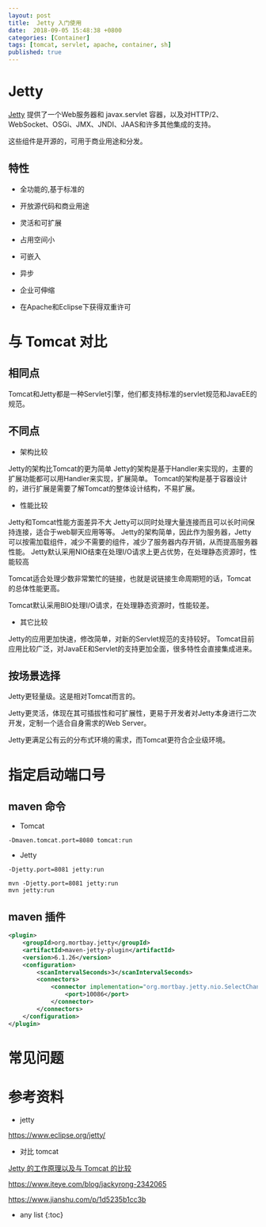 ```yaml
---
layout: post
title:  Jetty 入门使用
date:  2018-09-05 15:48:38 +0800
categories: [Container]
tags: [tomcat, servlet, apache, container, sh]
published: true
---
```


# Jetty

[Jetty](https://www.eclipse.org/jetty/) 提供了一个Web服务器和 javax.servlet 容器，以及对HTTP/2、WebSocket、OSGi、JMX、JNDI、JAAS和许多其他集成的支持。

这些组件是开源的，可用于商业用途和分发。

## 特性

- 全功能的,基于标准的

- 开放源代码和商业用途

- 灵活和可扩展

- 占用空间小

- 可嵌入

- 异步

- 企业可伸缩

- 在Apache和Eclipse下获得双重许可


# 与 Tomcat 对比

## 相同点

Tomcat和Jetty都是一种Servlet引擎，他们都支持标准的servlet规范和JavaEE的规范。

## 不同点

- 架构比较

Jetty的架构比Tomcat的更为简单
Jetty的架构是基于Handler来实现的，主要的扩展功能都可以用Handler来实现，扩展简单。
Tomcat的架构是基于容器设计的，进行扩展是需要了解Tomcat的整体设计结构，不易扩展。

- 性能比较

Jetty和Tomcat性能方面差异不大
Jetty可以同时处理大量连接而且可以长时间保持连接，适合于web聊天应用等等。
Jetty的架构简单，因此作为服务器，Jetty可以按需加载组件，减少不需要的组件，减少了服务器内存开销，从而提高服务器性能。
Jetty默认采用NIO结束在处理I/O请求上更占优势，在处理静态资源时，性能较高

Tomcat适合处理少数非常繁忙的链接，也就是说链接生命周期短的话，Tomcat的总体性能更高。

Tomcat默认采用BIO处理I/O请求，在处理静态资源时，性能较差。

- 其它比较

Jetty的应用更加快速，修改简单，对新的Servlet规范的支持较好。
Tomcat目前应用比较广泛，对JavaEE和Servlet的支持更加全面，很多特性会直接集成进来。

## 按场景选择

Jetty更轻量级。这是相对Tomcat而言的。

Jetty更灵活，体现在其可插拔性和可扩展性，更易于开发者对Jetty本身进行二次开发，定制一个适合自身需求的Web Server。

Jetty更满足公有云的分布式环境的需求，而Tomcat更符合企业级环境。

# 指定启动端口号

## maven 命令

- Tomcat

```
-Dmaven.tomcat.port=8080 tomcat:run
```

- Jetty

```
-Djetty.port=8081 jetty:run

mvn -Djetty.port=8081 jetty:run
mvn jetty:run
```

## maven 插件

```xml
<plugin>
    <groupId>org.mortbay.jetty</groupId>
    <artifactId>maven-jetty-plugin</artifactId>
    <version>6.1.26</version>
    <configuration>            
        <scanIntervalSeconds>3</scanIntervalSeconds>
        <connectors>
            <connector implementation="org.mortbay.jetty.nio.SelectChannelConnector">
                <port>10086</port>
            </connector>
        </connectors>                  
    </configuration>
</plugin>
```

# 常见问题

# 参考资料

- jetty

https://www.eclipse.org/jetty/

- 对比 tomcat

[Jetty 的工作原理以及与 Tomcat 的比较](https://www.ibm.com/developerworks/cn/java/j-lo-jetty/index.html)

https://www.iteye.com/blog/jackyrong-2342065

https://www.jianshu.com/p/1d5235b1cc3b

* any list
{:toc}